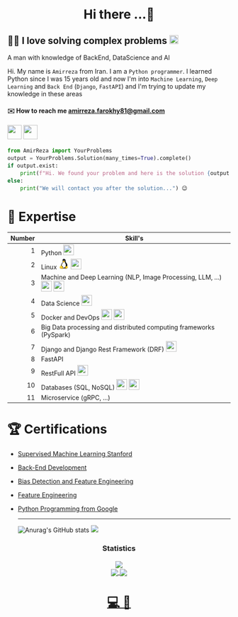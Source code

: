 <h1 align="center"> Hi there ...🤙 </h1>

## 👨‍💻 I love solving complex problems <img height="20" width="20" src="https://cdn.jsdelivr.net/gh/walkxcode/dashboard-icons/png/pikvm-light.png"/>
<p align="left">A man with knowledge of BackEnd, DataScience and AI</p>

Hi. My name is `Amirreza` from Iran. I am a `Python programmer`. I learned Python since I was 15 years old and now I'm into `Machine Learning`, `Deep Learning` and `Back End` (`Django`, `FastAPI`) and I'm trying to update my knowledge in these areas

#### ✉️ How to reach me amirreza.farokhy81@gmail.com
[<img height="32" width="32" src="https://cdn.jsdelivr.net/gh/walkxcode/dashboard-icons/png/linkedin.png" />](https://www.linkedin.com/in/amirreza-farokhy-a30491236/)                    [<img height="32" width="32" src="https://camo.githubusercontent.com/251fdadcd76010fb798ad0e57f1953a0e2f4c4b68a84b791c10ae1c1fc49e3bf/68747470733a2f2f6564656e742e6769746875622e696f2f537570657254696e7949636f6e732f696d616765732f7376672f737461636b6f766572666c6f772e737667"/>](https://stackoverflow.com/users/22301128/amirreza-farokhy)   

```python 
from AmirReza import YourProblems
output = YourProblems.Solution(many_times=True).complete()
if output.exist:
    print(f"Hi. We found your problem and here is the solution {output.solutions}.") 😏
else:
    print("We will contact you after the solution...") 😉
```

# 🔭 Expertise
| Number | Skill's |
|------:|---------------|
|      1|    Python         <img height="24" width="24" src="https://cdn.jsdelivr.net/gh/walkxcode/dashboard-icons/png/python.png"/>  | 
|      2|    Linux              <img height="24" width="24" src="https://raw.githubusercontent.com/devicons/devicon/master/icons/linux/linux-original.svg"/> <img height="24" width="24" src="https://cdn.jsdelivr.net/gh/walkxcode/dashboard-icons/png/ubuntu.png" /> | 
|      3|   Machine and Deep Learning (NLP, Image Processing, LLM, ...)                 <img height="24" width="24" src="https://camo.githubusercontent.com/2d609418566a429782a470abad1fb6aa1c4f1311a139c0c98fddf16b05bfacc2/68747470733a2f2f7777772e766563746f726c6f676f2e7a6f6e652f6c6f676f732f6f70656e63762f6f70656e63762d69636f6e2e737667" />  <img height="24" width="24" src="https://camo.githubusercontent.com/ff289b3202a175e29eeb8e0c9b2afef137773988608573990e299dffa3b1365f/68747470733a2f2f6564656e742e6769746875622e696f2f537570657254696e7949636f6e732f696d616765732f7376672f636f6c61626f7261746f72792e737667"/>  |
|      4| Data Science                   <img  height="24" width="24" src="https://cdn.jsdelivr.net/gh/walkxcode/dashboard-icons/png/jupyter.png"/> |
|      5|     Docker and DevOps   <img height="24" width="24" src="https://camo.githubusercontent.com/fcafa5ebc1f5f789ae7d012a3ecd8fe7bda49516591caf7c37698f764165d880/68747470733a2f2f7777772e766563746f726c6f676f2e7a6f6e652f6c6f676f732f6769742d73636d2f6769742d73636d2d69636f6e2e737667" />    <img height="24" width="24" src="https://cdn.jsdelivr.net/gh/walkxcode/dashboard-icons/png/docker-moby.png" />     |
|      6|      Big Data processing and distributed computing frameworks (PySpark)     |
|      7|        Django and Django Rest Framework (DRF)                <img  height="24" width="24" src="https://user-images.githubusercontent.com/29748439/177030588-a1916efd-384b-439a-9b30-24dd24dd48b6.png" />     |
|      8|      FastAPI         |
|      9|        RestFull API                    <img height="24" width="24" src="https://camo.githubusercontent.com/a13ca5b988ada41839ebe4f88455e63419a1b56fcb5eda207794cd1649a61d2c/68747470733a2f2f7777772e766563746f726c6f676f2e7a6f6e652f6c6f676f732f676574706f73746d616e2f676574706f73746d616e2d69636f6e2e737667" />   |
|      10|        Databases (SQL, NoSQL)                  <img height="24" width="24" src="https://camo.githubusercontent.com/f878cb7f5415d3e19a0ddb5a5f9cb4d4f5a045addc9dd8f516488093b5a403d9/68747470733a2f2f6564656e742e6769746875622e696f2f537570657254696e7949636f6e732f696d616765732f7376672f6d6f6e676f64622e737667" />                    <img height="24" width="24" src="https://user-images.githubusercontent.com/24623425/36042969-f87531d4-0d8a-11e8-9dee-e87ab8c6a9e3.png" />      |
|      11|        Microservice (gRPC, ...)       |


# 🏆 Certifications
* [Supervised Machine Learning Stanford](https://www.coursera.org/account/accomplishments/verify/NK9UKJFNMQJH)

* [Back-End Development](https://www.coursera.org/account/accomplishments/certificate/NCJJZXURBKNN)

* [Bias Detection and Feature Engineering](https://www.coursera.org/account/accomplishments/verify/4ZXEQKYY3LFT)

* [Feature Engineering](https://www.coursera.org/account/accomplishments/verify/AXX4LJG6KR24)

* [Python Programming from Google](https://www.coursera.org/account/accomplishments/verify/JBVH9SNUGV72)


  ____

  ![Anurag's GitHub stats](https://github-readme-stats.vercel.app/api?username=amirrezafarokhy&show_icons=true&theme=dark)
  <picture>
  <source
    srcset="https://github-readme-stats.vercel.app/api?username=amirrezafarokhy&show_icons=true&theme=dark"
    media="(prefers-color-scheme: dark)"
  />
  <source
    srcset="https://github-readme-stats.vercel.app/api?username=amirrezafarokhy&show_icons=true"
    media="(prefers-color-scheme: light), (prefers-color-scheme: no-preference)"
  />
  <img src="https://github-readme-stats.vercel.app/api?username=anuraghazra&show_icons=true" />
</picture>

<h3 align="center">Statistics</h3>
<div align="center">
<a href="https://github.com/amirrezafarokhy">
<div><img align="center" src="http://github-profile-summary-cards.vercel.app/api/cards/profile-details?username=amirrezafarokhy&theme=github_dark" height="180em" /></div>
<img align="center" src="http://github-profile-summary-cards.vercel.app/api/cards/most-commit-language?username=amirrezafarokhy&theme=github_dark" height="180em" />
<img align="center" src="http://github-profile-summary-cards.vercel.app/api/cards/repos-per-language?username=amirrezafarokhy&theme=github_dark" height="180em" />
</div>
</div>

<h1 align="center"> 💻  🥷 </h1>


